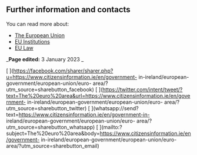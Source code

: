 ##  Further information and contacts

You can read more about:

  * [ The European Union ](/en/government-in-ireland/european-government/european-union/european-union/)
  * [ EU Institutions ](/en/government-in-ireland/european-government/eu-institutions/overview-of-eu-institutions/)
  * [ EU Law ](/en/government-in-ireland/european-government/eu-law/how-eu-law-works/)

_**Page edited:** 3 January 2023 _

[
](https://facebook.com/sharer/sharer.php?u=https://www.citizensinformation.ie/en/government-
in-ireland/european-government/european-union/euro-
area/?utm_source=sharebutton_facebook) [
](https://twitter.com/intent/tweet/?text=The%20euro%20area&url=https://www.citizensinformation.ie/en/government-
in-ireland/european-government/european-union/euro-
area/?utm_source=sharebutton_twitter) [
](whatsapp://send?text=https://www.citizensinformation.ie/en/government-in-
ireland/european-government/european-union/euro-
area/?utm_source=sharebutton_whatsapp) [
](mailto:?subject=The%20euro%20area&body=https://www.citizensinformation.ie/en/government-
in-ireland/european-government/european-union/euro-
area/?utm_source=sharebutton_email) [ ](javascript:void\(0\))
